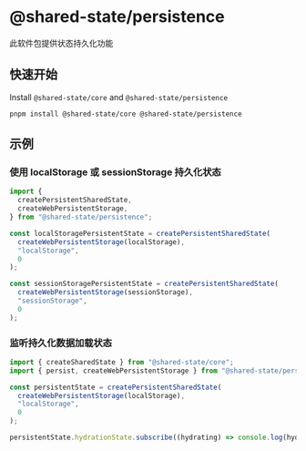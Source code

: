 # @shared-state/persistence

此软件包提供状态持久化功能

## 快速开始

Install `@shared-state/core` and `@shared-state/persistence`

```
pnpm install @shared-state/core @shared-state/persistence
```

## 示例

### 使用 localStorage 或 sessionStorage 持久化状态

```js
import {
  createPersistentSharedState,
  createWebPersistentStorage,
} from "@shared-state/persistence";

const localStoragePersistentState = createPersistentSharedState(
  createWebPersistentStorage(localStorage),
  "localStorage",
  0
);

const sessionStoragePersistentState = createPersistentSharedState(
  createWebPersistentStorage(sessionStorage),
  "sessionStorage",
  0
);
```

### 监听持久化数据加载状态

```js
import { createSharedState } from "@shared-state/core";
import { persist, createWebPersistentStorage } from "@shared-state/persistence";

const persistentState = createPersistentSharedState(
  createWebPersistentStorage(localStorage),
  "localStorage",
  0
);

persistentState.hydrationState.subscribe((hydrating) => console.log(hydrating));
```
